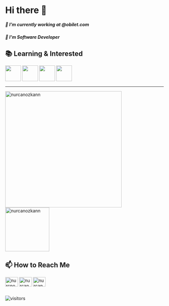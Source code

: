 # Hi there 👋

 ##### 🔭 I’m currently working at @obilet.com
 ##### 🌱 I'm Software Developer

## 📚 Learning & Interested
<code><img height="50" src="https://upload.wikimedia.org/wikipedia/commons/7/7a/C_Sharp_logo.svg"></code>
<code><img height="50" src="https://image.flaticon.com/icons/svg/917/917316.svg"></code>
<code><img height="50" src="https://upload.wikimedia.org/wikipedia/commons/4/47/React.svg"></code>
<code><img height="50" src="https://image.flaticon.com/icons/svg/3288/3288086.svg"></code>

<hr />

<p align="left">
  <img align="center" " width="370" src="https://github-readme-stats.vercel.app/api?username=nurcanozkann&show_icons=true&theme=dark" alt="nurcanozkann" />
  <img align="center" height="140" src="https://github-readme-stats.vercel.app/api/top-langs/?username=nurcanozkann&layout=compact&hide=html&theme=dark" alt="nurcanozkann" />
</p>


## 📫 How to Reach Me
<p align="left">
<a href="https://twitter.com/nurcnozknn" target="blank"><img align="center" src="https://cdn.jsdelivr.net/npm/simple-icons@3.0.1/icons/twitter.svg" alt="nurcnozknn" height="30" width="40" /></a>
<a href="https://www.linkedin.com/in/nurcanozkan/" target="blank"><img align="center" src="https://cdn.jsdelivr.net/npm/simple-icons@3.0.1/icons/linkedin.svg" alt="nurcanozkan" height="30" width="40" /></a>
<a href="https://www.instagram.com/nurcanozknn/?hl=tr" target="blank"><img align="center" src="https://cdn.jsdelivr.net/npm/simple-icons@3.0.1/icons/instagram.svg" alt="nurcanozknn" height="30" width="40" /></a>
</p>

##
![visitors](https://visitor-badge.laobi.icu/badge?page_id=nurcanozkann)
